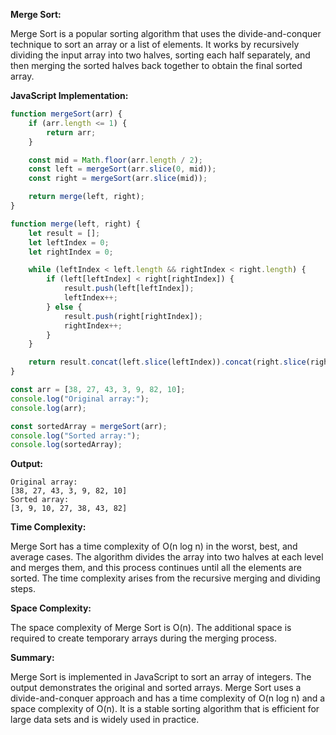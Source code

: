 **Merge Sort:**

Merge Sort is a popular sorting algorithm that uses the divide-and-conquer technique to sort an array or a list of elements. It works by recursively dividing the input array into two halves, sorting each half separately, and then merging the sorted halves back together to obtain the final sorted array.

**JavaScript Implementation:**

```javascript
function mergeSort(arr) {
    if (arr.length <= 1) {
        return arr;
    }

    const mid = Math.floor(arr.length / 2);
    const left = mergeSort(arr.slice(0, mid));
    const right = mergeSort(arr.slice(mid));

    return merge(left, right);
}

function merge(left, right) {
    let result = [];
    let leftIndex = 0;
    let rightIndex = 0;

    while (leftIndex < left.length && rightIndex < right.length) {
        if (left[leftIndex] < right[rightIndex]) {
            result.push(left[leftIndex]);
            leftIndex++;
        } else {
            result.push(right[rightIndex]);
            rightIndex++;
        }
    }

    return result.concat(left.slice(leftIndex)).concat(right.slice(rightIndex));
}

const arr = [38, 27, 43, 3, 9, 82, 10];
console.log("Original array:");
console.log(arr);

const sortedArray = mergeSort(arr);
console.log("Sorted array:");
console.log(sortedArray);
```

**Output:**

```
Original array:
[38, 27, 43, 3, 9, 82, 10]
Sorted array:
[3, 9, 10, 27, 38, 43, 82]
```

**Time Complexity:**

Merge Sort has a time complexity of O(n log n) in the worst, best, and average cases. The algorithm divides the array into two halves at each level and merges them, and this process continues until all the elements are sorted. The time complexity arises from the recursive merging and dividing steps.

**Space Complexity:**

The space complexity of Merge Sort is O(n). The additional space is required to create temporary arrays during the merging process.

**Summary:**

Merge Sort is implemented in JavaScript to sort an array of integers. The output demonstrates the original and sorted arrays. Merge Sort uses a divide-and-conquer approach and has a time complexity of O(n log n) and a space complexity of O(n). It is a stable sorting algorithm that is efficient for large data sets and is widely used in practice.